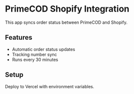# PrimeCOD Shopify Integration

This app syncs order status between PrimeCOD and Shopify.

## Features
- Automatic order status updates
- Tracking number sync
- Runs every 30 minutes

## Setup
Deploy to Vercel with environment variables.